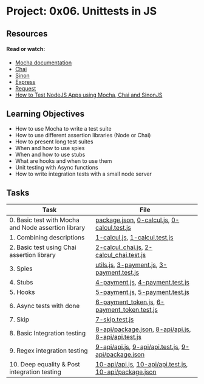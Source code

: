 # Project: 0x06. Unittests in JS

## Resources

#### Read or watch:

- [Mocha documentation](https://mochajs.org/)
- [Chai](https://www.chaijs.com/api/)
- [Sinon](https://sinonjs.org/)
- [Express](https://expressjs.com/en/guide/routing.html)
- [Request](https://www.npmjs.com/package/request)
- [How to Test NodeJS Apps using Mocha, Chai and SinonJS](https://www.digitalocean.com/community/tutorials/how-to-test-nodejs-apps-using-mocha-chai-and-sinonjs)

## Learning Objectives

- How to use Mocha to write a test suite
- How to use different assertion libraries (Node or Chai)
- How to present long test suites
- When and how to use spies
- When and how to use stubs
- What are hooks and when to use them
- Unit testing with Async functions
- How to write integration tests with a small node server

## Tasks

| Task                                                | File                                                                                                                       |
| --------------------------------------------------- | -------------------------------------------------------------------------------------------------------------------------- |
| 0. Basic test with Mocha and Node assertion library | [package.json](./package.json), [0-calcul.js](./0-calcul.js), [0-calcul.test.js](./0-calcul.test.js)                       |
| 1. Combining descriptions                           | [1-calcul.js](./1-calcul.js), [1-calcul.test.js](./1-calcul.test.js)                                                       |
| 2. Basic test using Chai assertion library          | [2-calcul_chai.js](./2-calcul_chai.js), [2-calcul_chai.test.js](./2-calcul_chai.test.js)                                   |
| 3. Spies                                            | [utils.js](./utils.js), [3-payment.js](./3-payment.js), [3-payment.test.js](./3-payment.test.js)                           |
| 4. Stubs                                            | [4-payment.js](./4-payment.js), [4-payment.test.js](./4-payment.test.js)                                                   |
| 5. Hooks                                            | [5-payment.js](./5-payment.js), [5-payment.test.js](./5-payment.test.js)                                                   |
| 6. Async tests with done                            | [6-payment_token.js](./6-payment_token.js), [6-payment_token.test.js](./6-payment_token.test.js)                           |
| 7. Skip                                             | [7-skip.test.js](./7-skip.test.js)                                                                                         |
| 8. Basic Integration testing                        | [8-api/package.json](./8-api/package.json), [8-api/api.js](./8-api/api.js), [8-api/api.test.js](./8-api/api.test.js)       |
| 9. Regex integration testing                        | [9-api/api.js](./9-api/api.js), [9-api/api.test.js](./9-api/api.test.js), [9-api/package.json](./9-api/package.json)       |
| 10. Deep equality & Post integration testing        | [10-api/api.js](./10-api/api.js), [10-api/api.test.js](./10-api/api.test.js), [10-api/package.json](./10-api/package.json) |
